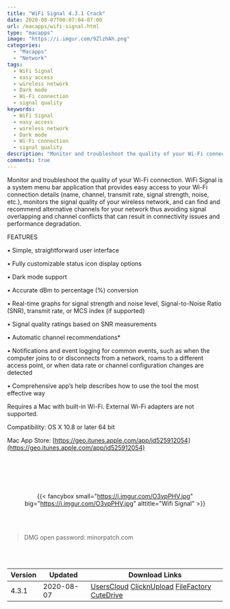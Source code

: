 ```yaml
---
title: "WiFi Signal 4.3.1 Crack"
date: 2020-08-07T00:07:04-07:00
url: /macapps/wifi-signal.html
type: "macapps"
image: "https://i.imgur.com/9ZlzhAh.png"
categories:
  - "Macapps"
  - "Network"
tags:
  - WiFi Signal
  - easy access
  - wireless network
  - Dark mode
  - Wi-Fi connection
  - signal quality
keywords:
  - WiFi Signal
  - easy access
  - wireless network
  - Dark mode
  - Wi-Fi connection
  - signal quality
description: "Monitor and troubleshoot the quality of your Wi-Fi connection.  WiFi Signal is a system menu bar application that provides easy access to your Wi-Fi connection details"
comments: true
---
```


Monitor and troubleshoot the quality of your Wi-Fi connection.  WiFi Signal is a system menu bar application that provides easy access to your Wi-Fi connection details (name, channel, transmit rate, signal strength, noise, etc.), monitors the signal quality of your wireless network, and can find and recommend alternative channels for your network thus avoiding signal overlapping and channel conflicts that can result in connectivity issues and performance degradation.

FEATURES



• Simple, straightforward user interface

• Fully customizable status icon display options

• Dark mode support

• Accurate dBm to percentage (%) conversion

• Real-time graphs for signal strength and noise level, Signal-to-Noise Ratio (SNR), transmit rate, or MCS index (if supported)

• Signal quality ratings based on SNR measurements

• Automatic channel recommendations*

• Notifications and event logging for common events, such as when the computer joins to or disconnects from a network, roams to a different access point, or when data rate or channel configuration changes are detected

• Comprehensive app’s help describes how to use the tool the most effective way



Requires a Mac with built-in Wi-Fi. External Wi-Fi adapters are not supported.



Compatibility: OS X 10.8 or later 64 bit

Mac App Store: [https://geo.itunes.apple.com/app/id525912054](https://geo.itunes.apple.com/app/id525912054)

<br/>
<br/>
<script async src="https://pagead2.googlesyndication.com/pagead/js/adsbygoogle.js"></script>
<ins class="adsbygoogle"
     style="display:block; text-align:center;"
     data-ad-layout="in-article"
     data-ad-format="fluid"
     data-ad-client="ca-pub-8746275014476192"
     data-ad-slot="5144997159"></ins>
<script>
     (adsbygoogle = window.adsbygoogle || []).push({});
</script>
<br/>
<br/>


<center>

{{< fancybox small="https://i.imgur.com/O3vpPHV.jpg" big="https://i.imgur.com/O3vpPHV.jpg" alttitle="Wifi Signal" >}}

</center>

<br/>
<br/>


> DMG open password: minorpatch.com

<br/>

<br/>
<div id="history_version" class="history_version">

| Version | Updated | Download Links |
| ---- | ---- | ---- |
| 4.3.1 | 2020-08-07 | [UsersCloud](https://ouo.io/31AnUo)   [ClicknUpload](https://ouo.io/m6a37u)   [FileFactory](https://ouo.io/JNE8Pz)   [CuteDrive](https://ouo.io/1E1y7) |

</div>
